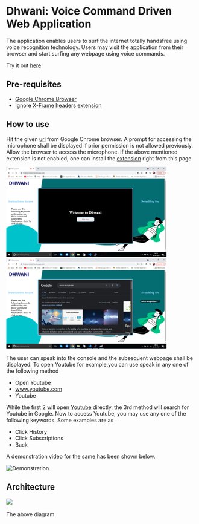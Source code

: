 # Dhwani: Voice Command Driven Web Application

The application enables users to surf the internet totally handsfree using voice recognition technology. Users may visit the application from their browser and start surfing any webpage using voice commands. 

Try it out [here](https://finaldemotest.herokuapp.com/)


## Pre-requisites

- [Google Chrome Browser](https://www.google.com/intl/en_in/chrome/)
- [Ignore X-Frame headers extension](https://chrome.google.com/webstore/detail/ignore-x-frame-headers/gleekbfjekiniecknbkamfmkohkpodhe/related)


## How to use

Hit the given [url](https://finaldemotest.herokuapp.com/) from Google Chrome browser. A prompt for accessing the microphone shall be displayed if prior permission is not allowed previously. Allow the browser to access the microphone. If the above mentioned extension is not enabled, one can install the [extension](https://chrome.google.com/webstore/detail/ignore-x-frame-headers/gleekbfjekiniecknbkamfmkohkpodhe/related) right from this page.


<img src="media/initial.png" width="425"/>         <img src="media/search.png" width="425"/> 

The user can speak into the console and the subsequent webpage shall be displayed. 
To open Youtube for example,you can use speak in any one of the following method

- Open Youtube
- www.youtube.com
- Youtube

While the first 2 will open [Youtube](https://www.youtube.com/) directly, the 3rd method will search for Youtube in Google. Now to access Youtube, you may use any one of the following keywords. Some examples are as

- Click History
- Click Subscriptions
- Back

A demonstration video for the same has been shown below.

![Demonstration](media/recording.gif)

## Architecture

<img src="media/worflow.png" width="425"/>

The above diagram 




